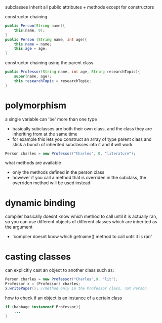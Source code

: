 subclasses inherit all public attributes + methods except for constructors

constructor chaining
```java
public Person(String name){  
    this(name, 0);  
}  
public Person (String name, int age){  
    this.name = name;  
    this.age = age;  
}
```

constructor chaining using the parent class
```java
public Professor(String name, int age, String researchTopic){  
    super(name, age);  
    this.researchTopic = researchTopic;  
}
```

# polymorphism
a single variable can 'be' more than one type
- basically subclasses are both their own class, and the class they are inheriting from at the same time
- for example this lets you construct an array of type parent class and stick a bunch of inherited subclasses into it and it will work

```java
Person charles = new Professor("Charles", 0, "literature");
```
what methods are available
- only the methods defined in the person class
- however if you call a method that is overriden in the subclass, the overriden method will be used instead

# dynamic binding
compiler basically doesnt know which method to call until it is actually ran, so you can use different objects of different classes which are inherited as the argument
- 'compiler doesnt know which getname() method to call until it is ran'

# casting classes
can explicitly cast an object to another class such as:
```java
Person charles = new Professor("Charles",0, "lit");
Professor x = (Professor) charles;
x.writePaper(); //method only in the Professor class, not Person
```

how to check if an object is an instance of a certain class
```java
if (babbage instanceof Professor){
	...
}
```